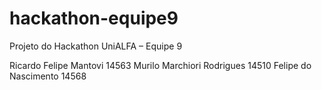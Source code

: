 # hackathon-equipe9
Projeto do Hackathon UniALFA – Equipe 9

Ricardo Felipe Mantovi 14563
Murilo Marchiori Rodrigues 14510
Felipe do Nascimento 14568
